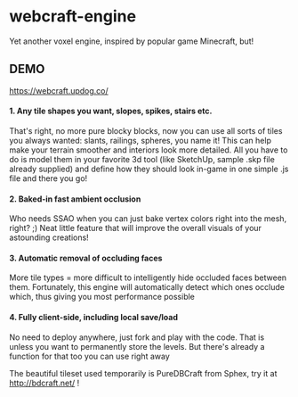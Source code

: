webcraft-engine
===============

Yet another voxel engine, inspired by popular game Minecraft, but!

DEMO
----
https://webcraft.updog.co/


#### 1. Any tile shapes you want, slopes, spikes, stairs etc. ####

That's right, no more pure blocky blocks, now you can use all sorts of tiles you always wanted: slants, railings, spheres, you name it!
This can help make your terrain smoother and interiors look more detailed. All you have to do is model them in your favorite 3d tool (like SketchUp, sample .skp file already supplied) and define how they should look in-game in one simple .js file and there you go!

#### 2. Baked-in fast ambient occlusion ####

Who needs SSAO when you can just bake vertex colors right into the mesh, right? ;) Neat little feature that will improve the overall visuals of your astounding creations!

#### 3. Automatic removal of occluding faces ####

More tile types = more difficult to intelligently hide occluded faces between them. Fortunately, this engine will automatically detect which ones occlude which, thus giving you most performance possible

#### 4. Fully client-side, including local save/load ####

No need to deploy anywhere, just fork and play with the code. That is unless you want to permanently store the levels. But there's already a function for that too you can use right away


The beautiful tileset used temporarily is PureDBCraft from Sphex, try it at http://bdcraft.net/ !

